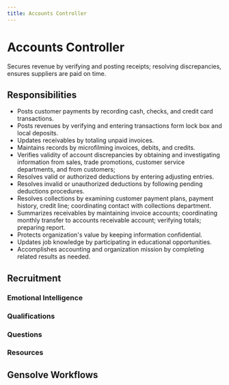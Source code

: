```yaml
---
title: Accounts Controller
---
```


# Accounts Controller

Secures revenue by verifying and posting receipts; resolving discrepancies, ensures suppliers are paid on time.

## Responsibilities

- Posts customer payments by recording cash, checks, and credit card transactions.
- Posts revenues by verifying and entering transactions form lock box and local deposits.
- Updates receivables by totaling unpaid invoices.
- Maintains records by microfilming invoices, debits, and credits.
- Verifies validity of account discrepancies by obtaining and investigating information from sales, trade promotions, customer service departments, and from customers;
- Resolves valid or authorized deductions by entering adjusting entries.
- Resolves invalid or unauthorized deductions by following pending deductions procedures.
- Resolves collections by examining customer payment plans, payment history, credit line; coordinating contact with collections department.
- Summarizes receivables by maintaining invoice accounts; coordinating monthly transfer to accounts receivable account; verifying totals; preparing report.
- Protects organization's value by keeping information confidential.
- Updates job knowledge by participating in educational opportunities.
- Accomplishes accounting and organization mission by completing related results as needed.

## Recruitment

### Emotional Intelligence

### Qualifications

### Questions

### Resources

## Gensolve Workflows
